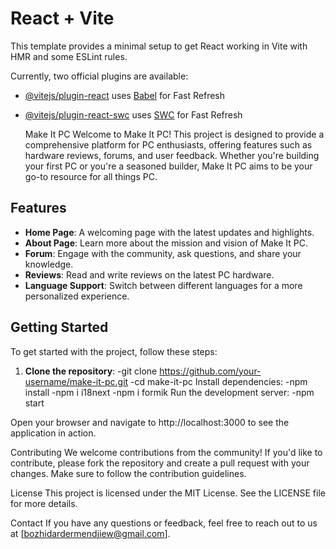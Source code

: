 # React + Vite

This template provides a minimal setup to get React working in Vite with HMR and some ESLint rules.

Currently, two official plugins are available:

- [@vitejs/plugin-react](https://github.com/vitejs/vite-plugin-react/blob/main/packages/plugin-react/README.md) uses [Babel](https://babeljs.io/) for Fast Refresh
- [@vitejs/plugin-react-swc](https://github.com/vitejs/vite-plugin-react-swc) uses [SWC](https://swc.rs/) for Fast Refresh

  Make It PC
  Welcome to Make It PC! This project is designed to provide a comprehensive platform for PC enthusiasts, offering features such as hardware reviews, forums, and user feedback. Whether you're building your first PC or you're a seasoned builder, Make It PC aims to be your go-to resource for all things PC.

## Features

- **Home Page**: A welcoming page with the latest updates and highlights.
- **About Page**: Learn more about the mission and vision of Make It PC.
- **Forum**: Engage with the community, ask questions, and share your knowledge.
- **Reviews**: Read and write reviews on the latest PC hardware.
- **Language Support**: Switch between different languages for a more personalized experience.

## Getting Started

To get started with the project, follow these steps:

1. **Clone the repository**:
   -git clone https://github.com/your-username/make-it-pc.git
   -cd make-it-pc
   Install dependencies:
   -npm install
   -npm i i18next
   -npm i formik
   Run the development server:
   -npm start

Open your browser and navigate to http://localhost:3000 to see the application in action.

Contributing
We welcome contributions from the community! If you'd like to contribute, please fork the repository and create a pull request with your changes. Make sure to follow the contribution guidelines.

License
This project is licensed under the MIT License. See the LICENSE file for more details.

Contact
If you have any questions or feedback, feel free to reach out to us at [bozhidardermendjiew@gmail.com].
